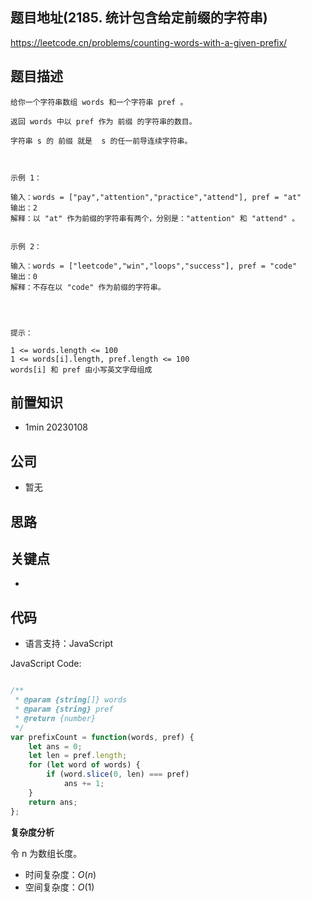 
## 题目地址(2185. 统计包含给定前缀的字符串)

https://leetcode.cn/problems/counting-words-with-a-given-prefix/

## 题目描述

```
给你一个字符串数组 words 和一个字符串 pref 。

返回 words 中以 pref 作为 前缀 的字符串的数目。

字符串 s 的 前缀 就是  s 的任一前导连续字符串。

 

示例 1：

输入：words = ["pay","attention","practice","attend"], pref = "at"
输出：2
解释：以 "at" 作为前缀的字符串有两个，分别是："attention" 和 "attend" 。


示例 2：

输入：words = ["leetcode","win","loops","success"], pref = "code"
输出：0
解释：不存在以 "code" 作为前缀的字符串。


 

提示：

1 <= words.length <= 100
1 <= words[i].length, pref.length <= 100
words[i] 和 pref 由小写英文字母组成
```

## 前置知识

- 1min 20230108

## 公司

- 暂无

## 思路

## 关键点

-  

## 代码

- 语言支持：JavaScript

JavaScript Code:

```javascript

/**
 * @param {string[]} words
 * @param {string} pref
 * @return {number}
 */
var prefixCount = function(words, pref) {
    let ans = 0;
    let len = pref.length;
    for (let word of words) {
        if (word.slice(0, len) === pref)
            ans += 1;
    }
    return ans;
};

```


**复杂度分析**

令 n 为数组长度。

- 时间复杂度：$O(n)$
- 空间复杂度：$O(1)$


